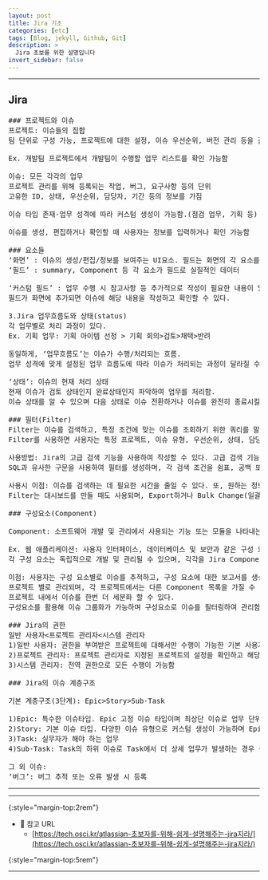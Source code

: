 ```yaml
---
layout: post
title: Jira 기초
categories: [etc]
tags: [Blog, jekyll, Github, Git]
description: >
  Jira 초보를 위한 설명입니다
invert_sidebar: false
---
```


---

## Jira
<pre>
### 프로젝트와 이슈
프로젝트: 이슈들의 집합
팀 단위로 구성 가능, 프로젝트에 대한 설정, 이슈 우선순위, 버전 관리 등을 관리함

Ex. 개발팀 프로젝트에서 개발팀이 수행할 업무 리스트를 확인 가능함

이슈: 모든 각각의 업무
프로젝트 관리를 위해 등록되는 작업, 버그, 요구사항 등의 단위
고유한 ID, 상태, 우선순위, 담당자, 기간 등의 정보를 가짐

이슈 타입 존재-업무 성격에 따라 커스텀 생성이 가능함.(점검 업무, 기획 등)

이슈를 생성, 편집하거나 확인할 때 사용자는 정보를 입력하거나 확인 가능함

### 요소들
‘화면’ : 이슈의 생성/편집/정보를 보여주는 UI요소. 필드는 화면의 각 요소를 의미함
‘필드’ : summary, Component 등 각 요소가 필드로 실질적인 데이터

‘커스텀 필드’ : 업무 수행 시 참고사항 등 추가적으로 작성이 필요한 내용이 있을 때, 프로젝트 설정에 추가함
필드가 화면에 추가되면 이슈에 해당 내용을 작성하고 확인할 수 있다.

3.Jira 업무흐름도와 상태(status)
각 업무별로 처리 과정이 있다.
Ex. 기획 업무: 기획 아이템 선정 > 기획 회의>검토>채택>반려

동일하게, ‘업무흐름도’는 이슈가 수행/처리되는 흐름.
업무 성격에 맞게 설정된 업무 흐름도에 따라 이슈가 처리되는 과정이 달라질 수 있다.

‘상태’: 이슈의 현재 처리 상태
현재 이슈가 검토 상태인지 완료상태인지 파악하여 업무를 처리함.
이슈 상태를 알 수 있으며 다음 상태로 이슈 전환하거나 이슈를 완전히 종료시킬 수 있다.

### 필터(Filter)
Filter는 이슈를 검색하고, 특정 조건에 맞는 이슈를 조회하기 위한 쿼리를 말함.
Filter를 사용하면 사용자는 특정 프로젝트, 이슈 유형, 우선순위, 상태, 담당자 등 다양한 조건을 이용해 원하는 이슈를 검색할 수 있다.

사용방법: Jira의 고급 검색 기능을 사용하여 작성할 수 있다. 고급 검색 기능을 사용하면 여러개의 조건을 결합하여 검색 조건을 지정할 수 있다.
SQL과 유사한 구문을 사용하여 필터를 생성하며, 각 검색 조건을 쉼표, 공백 또는 AND, OR 등의 논리 연산자로 구분함

사용시 이점: 이슈를 검색하는 데 필요한 시간을 줄일 수 있다. 또, 원하는 정보를 더 빠르고 정확하게 얻을 수 있다. 
Filter는 대시보드를 만들 때도 사용되며, Export하거나 Bulk Change(일괄 변경) 등이 가능하다. 

### 구성요소(Component)

Component: 소프트웨어 개발 및 관리에서 사용되는 기능 또는 모듈을 나타내는 데 사용됨

Ex. 웹 애플리케이션: 사용자 인터페이스, 데이터베이스 및 보안과 같은 구성 요소가 있다. 
각 구성 요소는 독립적으로 개발 및 관리될 수 있으며, 각각을 Jira Component로 나타낼 수 있다.

이점: 사용자는 구성 요소별로 이슈를 추적하고, 구성 요소에 대한 보고서를 생성하고, 구성 요소별로 이슈를 필터링하여 검색할 수 있다. 
프로젝트 별로 관리되며, 각 프로젝트에서는 다른 Component 목록을 가질 수 있다.
프로젝트 내에서 이슈를 한번 더 세분화 할 수 있다.
구성요소를 활용해 이슈 그룹화가 가능하며 구성요소로 이슈를 필터링하여 관리함

### Jira의 권한
일반 사용자<프로젝트 관리자<시스템 관리자
1)일반 사용자: 권한을 부여받은 프로젝트에 대해서만 수행이 가능한 기본 사용자
2)프로젝트 관리자: 프로젝트 관리자로 지정된 프로젝트의 설정을 확인하고 해당 프로젝트의 설정을 일정 부분 수정이 가능함
3)시스템 관리자: 전역 권한으로 모든 수행이 가능함

### Jira의 이슈 계층구조

기본 계층구조(3단계): Epic>Story>Sub-Task

1)Epic: 특수한 이슈타입. Epic 고정 이슈 타입이며 최상단 이슈로 업무 단위별로 구성 가능함
2)Story: 기본 이슈 타입. 다양한 이슈 유형으로 커스텀 생성이 가능하며 Epic 하위에 속할 수 있다.
3)Task: 실무자가 해야 하는 업무
4)Sub-Task: Task의 하위 이슈로 Task에서 더 상세 업무가 발생하는 경우 생성하여 사용함. Story 이슈 유형에 속하며, 마찬가지로 커스텀 이슈 유형 생성이 가능하다.

그 외 이슈: 
‘버그’: 버그 추적 또는 오류 발생 시 등록
</pre>
---

---

{:style="margin-top:2rem"}

- 🔗 참고 URL
  - [https://tech.osci.kr/atlassian-초보자를-위해-쉽게-설명해주는-jira지라/](https://tech.osci.kr/atlassian-초보자를-위해-쉽게-설명해주는-jira지라/)

{:style="margin-top:5rem"}

---